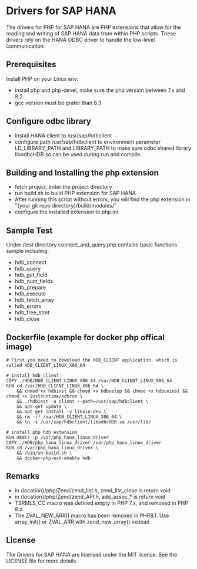 # Drivers for SAP HANA
The drivers for PHP for SAP HANA are PHP extensions that allow for the 
reading and writing of SAP HANA data from within PHP scripts. These drivers 
rely on the HANA ODBC driver to handle the low-level communication.

## Prerequisites
Install PHP on your Linux env:
* install php and php-devel, make sure the php version between 7.x and 8.2
* gcc version must be grater than 8.3

## Configure odbc library
* install HANA client to /usr/sap/hdbclient
* configure path /usr/sap/hdbclient to environment parameter LD_LIBRARY_PATH and LIBRARY_PATH to make sure odbc shared library libodbcHDB.so can be used during run and compile.

## Building and Installing the php extension
* fetch project, enter the project directory
* run build.sh to build PHP extension for SAP HANA
* After running this script without errors, you will find the php extension in "{your git repo directory}/build/modules/"
* configure the installed extension to php.ini

## Sample Test 
Under /test directory connect_and_query.php contains basic functions sample including:
 * hdb_connect 
 * hdb_query
 * hdb_get_field
 * hdb_num_fields
 * hdb_prepare
 * hdb_execute
 * hdb_fetch_array
 * hdb_errors
 * hdb_free_stmt
 * hdb_close

## Dockerfile (example for docker php offical image)
```
# First you need to download the HDB_CLIENT application, which is called HDB_CLIENT_LINUX_X86_64

# install hdb_client
COPY ./HDB/HDB_CLIENT_LINUX_X86_64 /var/HDB_CLIENT_LINUX_X86_64
RUN cd /var/HDB_CLIENT_LINUX_X86_64 \ 
    && chmod +x hdbinst && chmod +x hdbsetup && chmod +x hdbuninst && chmod +x instruntime/sdbrun \ 
    && ./hdbinst -a client --path=/usr/sap/hdbclient \ 
    && apt-get update \ 
    && apt-get install -y libaio-dev \ 
    && rm -rf /var/HDB_CLIENT_LINUX_X86_64 \ 
    && ln -s /usr/sap/hdbclient/libodbcHDB.so /usr/lib/

# install php_hdb_extension
RUN mkdir -p /var/php_hana_linux_driver
COPY ./HDB/php_hana_linux_driver /var/php_hana_linux_driver
RUN cd /var/php_hana_linux_driver \ 
    && /bin/sh build.sh \
    && docker-php-ext-enable hdb
```

## Remarks
* in {location}/php/Zend/zend_list.h, zend_list_close is return void
* in {location}/php/Zend/zend_API.h, add_assoc_* is return void
* TSRMLS_CC macro was defined empty in PHP 7.x, and removed in PHP 8.x.
* The ZVAL_NEW_ARR() macro has been removed in PHP8.1. Use array_init() or ZVAL_ARR with zend_new_array() instead

## License
The Drivers for SAP HANA are licensed under the MIT license. See the LICENSE file for more details.